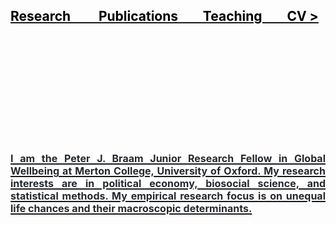 <h2><a href="https://eliasnosrati.github.io/research"><span style="color: rgb(0, 0, 0);">Research &nbsp; &nbsp; &nbsp; &nbsp; Publications &nbsp; &nbsp; &nbsp; &nbsp;Teaching &nbsp; &nbsp; &nbsp; &nbsp;CV ><p style="text-align: justify;"><br></p>
<p style="text-align: justify;"><br></p>
<p style="text-align: justify;"><br></p>
<p style="text-align: justify;"><br></p>
<p style="text-align: justify;"><span style="font-size: 16px; caret-color: rgb(36, 41, 46); color: rgb(36, 41, 46); background-color: rgb(255, 255, 255);">I am the Peter J. Braam Junior Research Fellow in Global Wellbeing at Merton College, University of Oxford. My research interests are in political economy, biosocial science, and statistical methods. My empirical research focus is on unequal life chances and their macroscopic determinants.</span></p>
